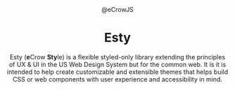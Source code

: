 <div align="center">@eCrowJS</div>
<h1 align="center">Esty</h1>

<div align="center">

Esty (**e**Crow **Sty**le) is a flexible styled-only library extending the principles of UX &amp; UI in the US Web Design System but for the common web. It is it is intended to help create customizable and extensible themes that helps build CSS or web components with user experience and accessibility in mind.

<div>
